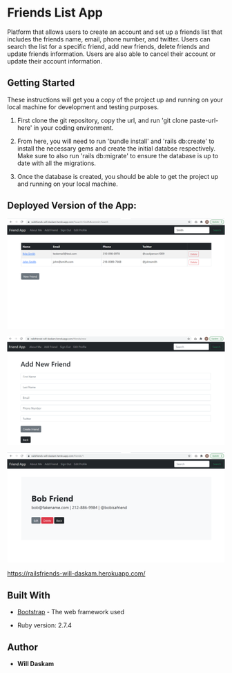 # Friends List App

Platform that allows users to create an account and set up a friends list that includes the friends name, email, phone number, and twitter. Users can search the list for a specific friend, add new friends, delete friends and update friends information. Users are also able to cancel their account or update their account information.

## Getting Started

These instructions will get you a copy of the project up and running on your local machine for development and testing purposes.

1. First clone the git repository, copy the url, and run 'git clone paste-url-here' in your coding environment. 

2. From here, you will need to run 'bundle install' and 'rails db:create' to install the necessary gems and create the initial databse respectively. Make sure to also run 'rails db:migrate' to ensure the database is up to date with all the migrations. 

3. Once the database is created, you should be able to get the project up and running on your local machine.

## Deployed Version of the App:

![railsfriendsphoto1](app/assets/images/friendsapp1.png)

![railsfriendsphoto2](app/assets/images/friendsapp2.png)

![railsfriendsphoto3](app/assets/images/friendsapp3.png)

https://railsfriends-will-daskam.herokuapp.com/

## Built With

* [Bootstrap](https://getbootstrap.com/) - The web framework used

* Ruby version: 2.7.4


## Author

* **Will Daskam** 